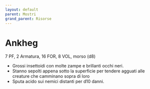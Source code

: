 ```yaml
---
layout: default
parent: Mostri
grand_parent: Risorse
---
```


# Ankheg

7 PF, 2 Armatura, 16 FOR, 8 VOL, morso (d8)

- Grossi insettoidi con molte zampe e brillanti occhi neri.
- Stanno sepolti appena sotto la superficie per tendere agguati alle creature che camminano sopra di loro  
- Sputa acido sui nemici distanti per d10 danni.